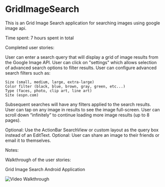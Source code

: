 GridImageSearch
===============

This is an Grid Image Search application for searching images using google image api.

Time spent: 7 hours spent in total

Completed user stories:

User can enter a search query that will display a grid of image results from the Google Image API.
User can click on "settings" which allows selection of advanced search options to filter results.
User can configure advanced search filters such as:

    Size (small, medium, large, extra-large)
    Color filter (black, blue, brown, gray, green, etc...)
    Type (faces, photo, clip art, line art)
    Site (espn.com)

Subsequent searches will have any filters applied to the search results.
User can tap on any image in results to see the image full-screen.
User can scroll down “infinitely” to continue loading more image results (up to 8 pages).

Optional: Use the ActionBar SearchView or custom layout as the query box instead of an EditText.
Optional: User can share an image to their friends or email it to themselves.


Notes:

Walkthrough of the user stories:

Grid Image Search Android Application

![Video Walkthrough](gridimagesearch.gif)
